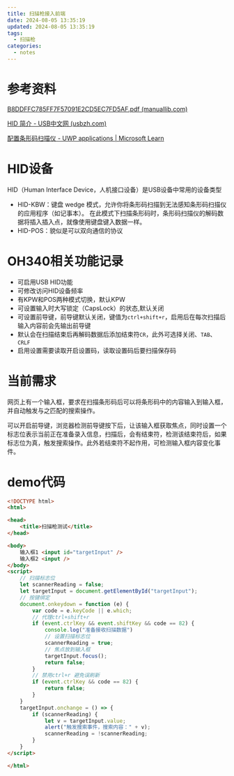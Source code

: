 ```yaml
---
title: 扫描枪接入前端
date: 2024-08-05 13:35:19
updated: 2024-08-05 13:35:19
tags:
  - 扫描枪
categories:
  - notes
---
```


# 参考资料

[B8DDFFC785FF7F57091E2CD5EC7FD5AF.pdf (manuallib.com)](https://www.manuallib.com/download/B8DDFFC785FF7F57091E2CD5EC7FD5AF.pdf)

[HID 简介 - USB中文网 (usbzh.com)](https://www.usbzh.com/article/detail-76.html)

[配置条形码扫描仪 - UWP applications | Microsoft Learn](https://learn.microsoft.com/zh-cn/windows/uwp/devices-sensors/pos-barcodescanner-configure)

# HID设备

HID（Human Interface Device，人机接口设备）是USB设备中常用的设备类型

- HID-KBW：键盘 wedge 模式，允许你将条形码扫描到无法感知条形码扫描仪的应用程序（如记事本）。 在此模式下扫描条形码时，条形码扫描仪的解码数据将插入插入点，就像使用键盘键入数据一样。
- HID-POS：貌似是可以双向通信的协议

# OH340相关功能记录

- 可启用USB HID功能
- 可修改访问HID设备频率
- 有KPW和POS两种模式切换，默认KPW
- 可设置输入时大写锁定（CapsLock）的状态,默认关闭
- 可设置前导键，前导键默认关闭，键值为`ctrl+shift+r`，启用后在每次扫描后输入内容前会先输出前导键
- 默认会在扫描结束后再解码数据后添加结束符`CR`，此外可选择关闭、`TAB`、`CRLF`
- 启用设置需要读取开启设置码，读取设置码后要扫描保存码

# 当前需求

网页上有一个输入框，要求在扫描条形码后可以将条形码中的内容输入到输入框，并自动触发与之匹配的搜索操作。

可以开启前导键，浏览器检测前导键按下后，让该输入框获取焦点，同时设置一个标志位表示当前正在准备录入信息，扫描后，会有结束符，检测该结束符后，如果标志位为真，触发搜索操作。此外若结束符不起作用，可检测输入框内容变化事件。

# demo代码

```html
<!DOCTYPE html>
<html>

<head>
    <title>扫描枪测试</title>
</head>

<body>
    输入框1 <input id="targetInput" />
    输入框2 <input />
</body>
<script>
    // 扫描标志位
    let scannerReading = false;
    let targetInput = document.getElementById("targetInput");
    // 按键绑定
    document.onkeydown = function (e) {
        var code = e.keyCode || e.which;
        // 代理ctrl+shift+r 
        if (event.ctrlKey && event.shiftKey && code == 82) {
            console.log("准备接收扫描数据")
            // 设置扫描标志位
            scannerReading = true;
            // 焦点放到输入框
            targetInput.focus();
            return false;
        }
        // 禁用ctrl+r 避免误刷新
        if (event.ctrlKey && code == 82) {
            return false;
        }
    }
    targetInput.onchange = () => {
        if (scannerReading) {
            let v = targetInput.value;
            alert("触发搜索事件，搜索内容：" + v);
            scannerReading = !scannerReading;
        }
    }
</script>

</html>
```


